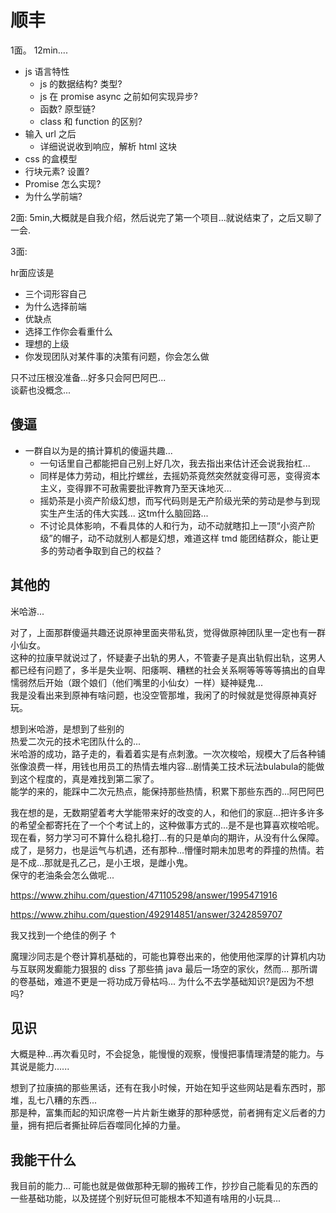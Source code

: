 # 顺丰

1面。
12min....

- js 语言特性
  - js 的数据结构? 类型?
  - js 在 promise async 之前如何实现异步?
  - 函数? 原型链?
  - class 和 function 的区别?  
- 输入 url 之后
  - 详细说说收到响应，解析 html 这块
- css 的盒模型
- 行块元素? 设置?
- Promise 怎么实现?
- 为什么学前端?

2面:
5min,大概就是自我介绍，然后说完了第一个项目...就说结束了，之后又聊了一会.

3面:

hr面应该是

- 三个词形容自己
- 为什么选择前端
- 优缺点  
- 选择工作你会看重什么
- 理想的上级
- 你发现团队对某件事的决策有问题，你会怎么做

只不过压根没准备...好多只会阿巴阿巴...  
谈薪也没概念...  

## 傻逼

- 一群自以为是的搞计算机的傻逼共趣...  
  - 一句话里自己都能把自己别上好几次，我去指出来估计还会说我抬杠...  
  - 同样是体力劳动，相比拧螺丝，去摇奶茶竟然突然就变得可恶，变得资本主义，变得罪不可赦需要批评教育乃至天诛地灭...  
  - 摇奶茶是小资产阶级幻想，而写代码则是无产阶级光荣的劳动是参与到现实生产生活的伟大实践... 这tm什么脑回路...
  - 不讨论具体影响，不看具体的人和行为，动不动就瞎扣上一顶“小资产阶级”的帽子，动不动就别人都是幻想，难道这样 tmd 能团结群众，能让更多的劳动者争取到自己的权益？  

## 其他的

米哈游...  

对了，上面那群傻逼共趣还说原神里面夹带私货，觉得做原神团队里一定也有一群小仙女。  
这种的拉康早就说过了，怀疑妻子出轨的男人，不管妻子是真出轨假出轨，这男人都已经有问题了，多半是失业啊、阳痿啊、糟糕的社会关系啊等等等等搞出的自卑懦弱然后开始（跟个娘们（他们嘴里的小仙女）一样）疑神疑鬼...  
我是没看出来到原神有啥问题，也没空管那堆，我闲了的时候就是觉得原神真好玩。  

想到米哈游，是想到了些别的  
热爱二次元的技术宅团队什么的...  
米哈游的成功，路子走的，看着着实是有点刺激。一次次梭哈，规模大了后各种铺张像浪费一样，用钱也用员工的热情去堆内容...剧情美工技术玩法bulabula的能做到这个程度的，真是难找到第二家了。  
能学的来的，能踩中二次元热点，能保持那些热情，积累下那些东西的...阿巴阿巴  

我在想的是，无数期望着考大学能带来好的改变的人，和他们的家庭...把许多许多的希望全都寄托在了一个个考试上的，这种做事方式的...是不是也算喜欢梭哈呢。  
现在看，努力学习可不算什么稳扎稳打...有的只是单向的期许，从没有什么保障。  
成了，是努力，也是运气与机遇，还有那种...懵懂时期未加思考的莽撞的热情。若是不成...那就是孔乙己，是小王垠，是雌小鬼。  
保守的老油条会怎么做呢...  

<https://www.zhihu.com/question/471105298/answer/1995471916>

<https://www.zhihu.com/question/492914851/answer/3242859707>

我又找到一个绝佳的例子 ↑  

魔理沙同志是个卷计算机基础的，可能也算卷出来的，他使用他深厚的计算机内功与互联网发癫能力狠狠的 diss 了那些搞 java 最后一场空的家伙，然而...  那所谓的卷基础，难道不更是一将功成万骨枯吗...  为什么不去学基础知识?是因为不想吗?  

## 见识

大概是种...再次看见时，不会捉急，能慢慢的观察，慢慢把事情理清楚的能力。与其说是能力......  

想到了拉康搞的那些黑话，还有在我小时候，开始在知乎这些网站是看东西时，那堆，乱七八糟的东西...  
那是种，富集而起的知识席卷一片片新生嫩芽的那种感觉，前者拥有定义后者的力量，拥有把后者撕扯碎后吞噬同化掉的力量。  

## 我能干什么

我目前的能力... 可能也就是做做那种无聊的搬砖工作，抄抄自己能看见的东西的一些基础功能，以及搓搓个别好玩但可能根本不知道有啥用的小玩具...  
